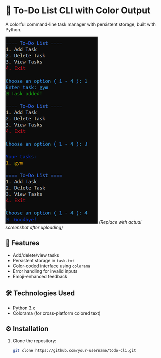 # 📝 To-Do List CLI with Color Output

A colorful command-line task manager with persistent storage, built with Python.

![CLI Demo](./assets/command-line.PNG)
*(Replace with actual screenshot after uploading)*

## 🌟 Features
- Add/delete/view tasks
- Persistent storage in `task.txt`
- Color-coded interface using `colorama`
- Error handling for invalid inputs
- Emoji-enhanced feedback

## 🛠️ Technologies Used
- Python 3.x
- Colorama (for cross-platform colored text)

## ⚙️ Installation
1. Clone the repository:
   ```bash
   git clone https://github.com/your-username/todo-cli.git
